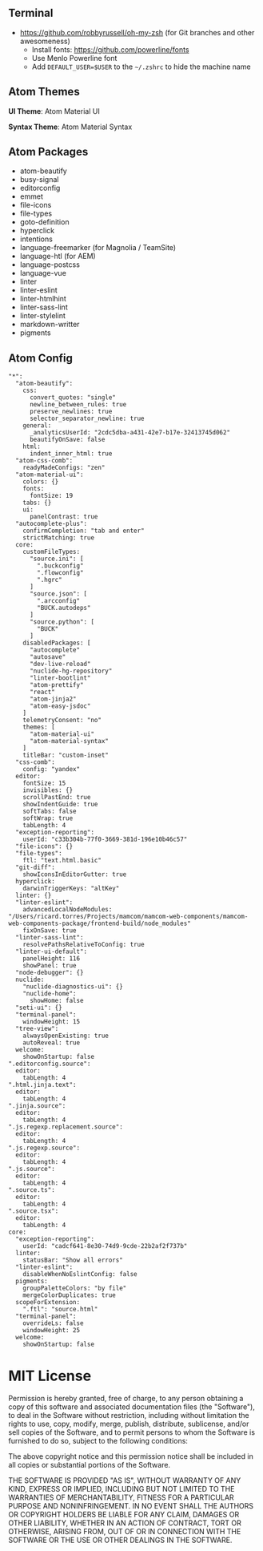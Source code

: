 ## Terminal

* https://github.com/robbyrussell/oh-my-zsh (for Git branches and other awesomeness)
  * Install fonts: https://github.com/powerline/fonts
  * Use Menlo Powerline font
  * Add `DEFAULT_USER=$USER` to the `~/.zshrc` to hide the machine name

## Atom Themes

**UI Theme**: Atom Material UI

**Syntax Theme**: Atom Material Syntax

## Atom Packages

* atom-beautify
* busy-signal
* editorconfig
* emmet
* file-icons
* file-types
* goto-definition
* hyperclick
* intentions
* language-freemarker (for Magnolia / TeamSite)
* language-htl (for AEM)
* language-postcss
* language-vue
* linter
* linter-eslint
* linter-htmlhint
* linter-sass-lint
* linter-stylelint
* markdown-writter
* pigments

## Atom Config

```
"*":
  "atom-beautify":
    css:
      convert_quotes: "single"
      newline_between_rules: true
      preserve_newlines: true
      selector_separator_newline: true
    general:
      _analyticsUserId: "2cdc5dba-a431-42e7-b17e-32413745d062"
      beautifyOnSave: false
    html:
      indent_inner_html: true
  "atom-css-comb":
    readyMadeConfigs: "zen"
  "atom-material-ui":
    colors: {}
    fonts:
      fontSize: 19
    tabs: {}
    ui:
      panelContrast: true
  "autocomplete-plus":
    confirmCompletion: "tab and enter"
    strictMatching: true
  core:
    customFileTypes:
      "source.ini": [
        ".buckconfig"
        ".flowconfig"
        ".hgrc"
      ]
      "source.json": [
        ".arcconfig"
        "BUCK.autodeps"
      ]
      "source.python": [
        "BUCK"
      ]
    disabledPackages: [
      "autocomplete"
      "autosave"
      "dev-live-reload"
      "nuclide-hg-repository"
      "linter-bootlint"
      "atom-prettify"
      "react"
      "atom-jinja2"
      "atom-easy-jsdoc"
    ]
    telemetryConsent: "no"
    themes: [
      "atom-material-ui"
      "atom-material-syntax"
    ]
    titleBar: "custom-inset"
  "css-comb":
    config: "yandex"
  editor:
    fontSize: 15
    invisibles: {}
    scrollPastEnd: true
    showIndentGuide: true
    softTabs: false
    softWrap: true
    tabLength: 4
  "exception-reporting":
    userId: "c33b304b-77f0-3669-381d-196e10b46c57"
  "file-icons": {}
  "file-types":
    ftl: "text.html.basic"
  "git-diff":
    showIconsInEditorGutter: true
  hyperclick:
    darwinTriggerKeys: "altKey"
  linter: {}
  "linter-eslint":
    advancedLocalNodeModules: "/Users/ricard.torres/Projects/mamcom/mamcom-web-components/mamcom-web-components-package/frontend-build/node_modules"
    fixOnSave: true
  "linter-sass-lint":
    resolvePathsRelativeToConfig: true
  "linter-ui-default":
    panelHeight: 116
    showPanel: true
  "node-debugger": {}
  nuclide:
    "nuclide-diagnostics-ui": {}
    "nuclide-home":
      showHome: false
  "seti-ui": {}
  "terminal-panel":
    windowHeight: 15
  "tree-view":
    alwaysOpenExisting: true
    autoReveal: true
  welcome:
    showOnStartup: false
".editorconfig.source":
  editor:
    tabLength: 4
".html.jinja.text":
  editor:
    tabLength: 4
".jinja.source":
  editor:
    tabLength: 4
".js.regexp.replacement.source":
  editor:
    tabLength: 4
".js.regexp.source":
  editor:
    tabLength: 4
".js.source":
  editor:
    tabLength: 4
".source.ts":
  editor:
    tabLength: 4
".source.tsx":
  editor:
    tabLength: 4
core:
  "exception-reporting":
    userId: "cadcf641-8e30-74d9-9cde-22b2af2f737b"
  linter:
    statusBar: "Show all errors"
  "linter-eslint":
    disableWhenNoEslintConfig: false
  pigments:
    groupPaletteColors: "by file"
    mergeColorDuplicates: true
  scopeForExtension:
    ".ftl": "source.html"
  "terminal-panel":
    overrideLs: false
    windowHeight: 25
  welcome:
    showOnStartup: false
```

MIT License
======

Permission is hereby granted, free of charge, to any person obtaining a copy of this software and associated documentation files (the "Software"), to deal in the Software without restriction, including without limitation the rights to use, copy, modify, merge, publish, distribute, sublicense, and/or sell copies of the Software, and to permit persons to whom the Software is furnished to do so, subject to the following conditions:

The above copyright notice and this permission notice shall be included in all copies or substantial portions of the Software.

THE SOFTWARE IS PROVIDED "AS IS", WITHOUT WARRANTY OF ANY KIND, EXPRESS OR IMPLIED, INCLUDING BUT NOT LIMITED TO THE WARRANTIES OF MERCHANTABILITY, FITNESS FOR A PARTICULAR PURPOSE AND NONINFRINGEMENT. IN NO EVENT SHALL THE AUTHORS OR COPYRIGHT HOLDERS BE LIABLE FOR ANY CLAIM, DAMAGES OR OTHER LIABILITY, WHETHER IN AN ACTION OF CONTRACT, TORT OR OTHERWISE, ARISING FROM, OUT OF OR IN CONNECTION WITH THE SOFTWARE OR THE USE OR OTHER DEALINGS IN THE SOFTWARE.
